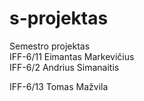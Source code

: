# s-projektas
Semestro projektas  
IFF-6/11 Eimantas Markevičius  
IFF-6/2 Andrius Simanaitis

IFF-6/13 Tomas Mažvila
